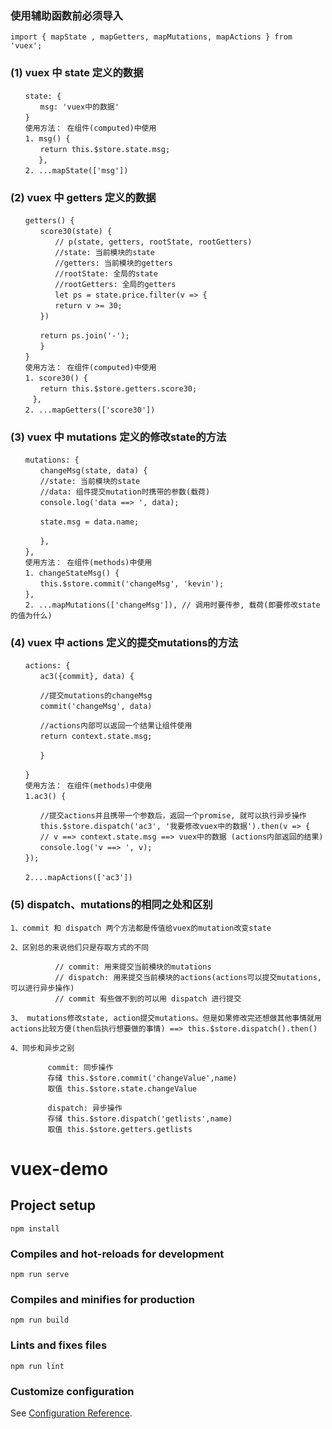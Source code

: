 ### 使用辅助函数前必须导入
```
import { mapState , mapGetters, mapMutations, mapActions } from 'vuex';
```
### (1) vuex 中 state 定义的数据
```
　　state: {
　　　　msg: 'vuex中的数据'
　　}
　　使用方法： 在组件(computed)中使用
　　1. msg() {
　　　　return this.$store.state.msg;
　　   },
　　2. ...mapState(['msg'])
```

### (2) vuex 中 getters 定义的数据
```
　　getters() {
　　　　score30(state) {
　　　　　　// p(state, getters, rootState, rootGetters)
　　　　　　//state: 当前模块的state
　　　　　　//getters: 当前模块的getters
　　　　　　//rootState: 全局的state
　　　　　　//rootGetters: 全局的getters
　　　　　　let ps = state.price.filter(v => {
　　　　　　return v >= 30;
　　　　})

　　　　return ps.join('-');
　　　　}
　　}
　　使用方法： 在组件(computed)中使用
　　1. score30() {
　　　　return this.$store.getters.score30;
　　　},
　　2. ...mapGetters(['score30'])
```
### (3) vuex 中 mutations 定义的修改state的方法
```
　　mutations: {
　　　　changeMsg(state, data) {
　　　　//state: 当前模块的state
　　　　//data: 组件提交mutation时携带的参数(载荷)
　　　　console.log('data ==> ', data);

　　　　state.msg = data.name;

　　　　},
　　},
　　使用方法： 在组件(methods)中使用
　　1. changeStateMsg() {
　　　　this.$store.commit('changeMsg', 'kevin');
　　},
　　2. ...mapMutations(['changeMsg']), // 调用时要传参, 载荷(即要修改state的值为什么)
```
### (4) vuex 中 actions 定义的提交mutations的方法
```
　　actions: {
　　　　ac3({commit}, data) {

　　　　//提交mutations的changeMsg
　　　　commit('changeMsg', data)

　　　　//actions内部可以返回一个结果让组件使用
　　　　return context.state.msg;

　　　　}

　　}
　　使用方法： 在组件(methods)中使用
　　1.ac3() {

　　　　//提交actions并且携带一个参数后，返回一个promise, 就可以执行异步操作
　　　　this.$store.dispatch('ac3', '我要修改vuex中的数据').then(v => {
　　　　// v ==> context.state.msg ==> vuex中的数据 (actions内部返回的结果)
　　　　console.log('v ==> ', v);
　　});

　　2....mapActions(['ac3'])
```
### (5) dispatch、mutations的相同之处和区别
```
1、commit 和 dispatch 两个方法都是传值给vuex的mutation改变state

2、区别总的来说他们只是存取方式的不同　　　　

　　　　　　// commit: 用来提交当前模块的mutations 
　　　　　　// dispatch: 用来提交当前模块的actions(actions可以提交mutations,可以进行异步操作)  
　　　　　　// commit 有些做不到的可以用 dispatch 进行提交

3、 mutations修改state, action提交mutations。但是如果修改完还想做其他事情就用actions比较方便(then后执行想要做的事情) ==> this.$store.dispatch().then()

4、同步和异步之别

　　　　　commit: 同步操作
　　　　　存储 this.$store.commit('changeValue',name)
　　　　　取值 this.$store.state.changeValue

　　　　　dispatch: 异步操作
　　　　　存储 this.$store.dispatch('getlists',name)
　　　　　取值 this.$store.getters.getlists
```


# vuex-demo

## Project setup
```
npm install
```

### Compiles and hot-reloads for development
```
npm run serve
```

### Compiles and minifies for production
```
npm run build
```

### Lints and fixes files
```
npm run lint
```

### Customize configuration
See [Configuration Reference](https://cli.vuejs.org/config/).
